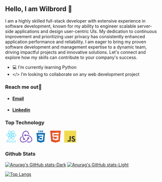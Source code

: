 ## Hello, I am Wilbrord 👋

I am a highly skilled full-stack developer with extensive experience in software development, known for my ability to
engineer scalable server-side applications and design user-centric UIs. My dedication to continuous improvement and
prioritizing user privacy has consistently enhanced application performance and reliability. I am eager to bring my
proven software development and management expertise to a dynamic team, driving impactful projects and innovative
solutions. Let's connect and explore how my skills can contribute to your company's success.

- 💻 I’m currently learning Python
- </> I’m looking to collaborate on any web development project


### Reach me out📱

  * #### [Email](bwilbrord@gmail.com)
  * #### [Linkedin](https://www.linkedin.com/in/wilbrord-ibyimana-120935221/)


### Top Technology
 
  <div>
  <img src="https://github.com/devicons/devicon/blob/master/icons/react/react-original-wordmark.svg" title="React" alt="React" width="40" height="40"/>&nbsp;
  <img src="https://github.com/devicons/devicon/blob/master/icons/redux/redux-original.svg" title="Redux" alt="Redux " width="40" height="40"/>&nbsp;
  <img src="https://github.com/devicons/devicon/blob/master/icons/css3/css3-plain-wordmark.svg"  title="CSS3" alt="CSS" width="40" height="40"/>&nbsp;
  <img src="https://github.com/devicons/devicon/blob/master/icons/html5/html5-original.svg" title="HTML5" alt="HTML" width="40" height="40"/>&nbsp;
  <img src="https://github.com/devicons/devicon/blob/master/icons/javascript/javascript-original.svg" title="JavaScript" alt="JavaScript" width="40" height="40"/>&nbsp;
</div>

### Github Stats
[![Anurag's GitHub stats-Dark](https://github-readme-stats.vercel.app/api?username=Wilbrord2&show_icons=true&theme=dark#gh-dark-mode-only)](#)
[![Anurag's GitHub stats-Light](https://github-readme-stats.vercel.app/api?username=Wilbrord2&show_icons=true&theme=default#gh-light-mode-only)](#)

[![Top Langs](https://github-readme-stats.vercel.app/api/top-langs/?username=Wilbrord2&layout=compact&theme=vision-friendly-dark)](#)
